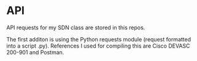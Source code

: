 # API

API requests for my SDN class are stored in this repos.

The first additon is using the Python requests module (request formatted into a script .py).  References I used for compiling this are Cisco DEVASC 200-901 and Postman.
